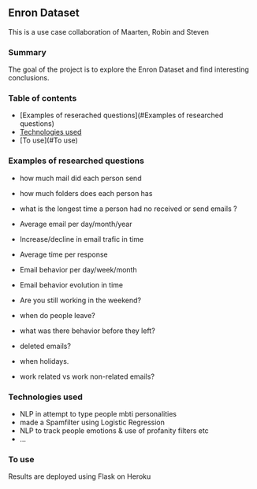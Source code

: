 ## Enron Dataset

This is a use case collaboration of Maarten, Robin and Steven

### Summary

The goal of the project is to explore the Enron Dataset and find interesting conclusions.


### Table of contents

* [Examples of reserached questions](#Examples of researched questions)
* [Technologies used](#technologies-used)
* [To use](#To use)


### Examples of researched questions
- how much mail did each person send
- how much folders does each person has
- what is the longest time a person had no received or send emails ?

- Average email per day/month/year
- Increase/decline in email trafic in time
- Average time per response

- Email behavior per day/week/month
- Email behavior evolution in time
- Are you still working in the weekend?

- when do people leave?
- what was there behavior before they left?
- deleted emails?
- when holidays.
- work related vs work non-related emails?


### Technologies used
- NLP in attempt to type people mbti personalities
- made a Spamfilter using Logistic Regression
- NLP to track people emotions  & use of profanity filters etc
- ...


### To use

Results are deployed using Flask on Heroku



